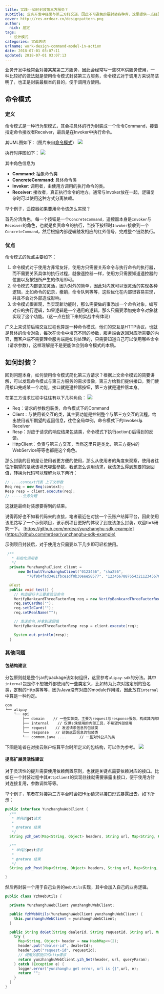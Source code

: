 ```yaml
---
title: 实践--如何封装第三方服务？
subtitle: 业务开发中经常与第三方打交道，因此不可避免的要封装各种库，这里提供一点经验。
cover: http://res.mrdear.cn/designpattern.png
author: 
  nick: 屈定
tags:
  - 设计模式
categories: 实战总结
urlname: work-design-command-model-in-action
date: 2018-07-01 03:07:11
updated: 2018-07-01 03:07:13
---
```

业务开发中经常会对接某某第三方服务，因此会经常写一些SDK供服务使用，一种比较好的做法就是使用命令模式封装第三方服务，命令模式对于调用方来说简洁明了，也正是封装最根本的目的，便于调用方使用。

## 命令模式

### 定义
命令模式是一种行为型模式，其会把具体的行为封装成一个命令Command，接着指定命令接收者Receiver，最后是在Invoker中执行命令。

其UML图如下：（图片来自[命令模式](http://design-patterns.readthedocs.io/zh_CN/latest/behavioral_patterns/command.html)）
![](https://res.mrdear.cn/1530426470.png?imageMogr2/thumbnail/!100p)

执行时序图如下：
![](https://res.mrdear.cn/1530426529.png?imageMogr2/thumbnail/!100p)

其中角色信息为
- **Command**: 抽象命令类
- **ConcreteCommand**: 具体命令类
- **Invoker**: 调用者，由使用方调用的执行命令的类。
- **Receiver**: 接收者，真正执行命令的地方。通常与Invoker放在一起，逻辑复杂时可以使用这种方式分离依赖。

举个例子，遥控器如果要用命令该怎么实现？

首先分清角色，每一个按钮是一个`ConcreteCommand`，遥控器本身是`Invoker`与`Receiver`的角色，也就是负责命令的执行，当按下按钮时`Invoker`接收到一个`ConcreteCommand`，然后根据内部逻辑触发相应的红外信号，完成整个链路执行。


### 优点
命令模式的优点主要如下：

1. 命令模式对于使用方非常友好，使用方只需要关系命令与执行命令的执行器，而不需要关系具体的执行过程，就像遥控器一样，使用方只需要知道遥控器的位置以及按钮所产生的作用即可。
2. 命令模式内部更加灵活，因为对外的简单，因此对内就可以很灵活的实现各种逻辑，比如命令的记录，撤销，命令队列等等，这些优化在内部很容易实现，并且不会对外部造成影响。
3. 命令模式很直观，当实现新功能时，那么需要做的事添加一个命令对象，编写对应的执行逻辑，如果逻辑是一个通用的逻辑，那么只需要添加完命令对象就实现了这个功能。（这一点在接下来的实战中有体现）

广义上来说前后端交互过程也算是一种命令模式，他们的交互是HTTP协议，也就是具体的命令对象，每次在命令中填充不同的参数，服务端会返回对应所需要的内容，而客户端不需要理会服务端是如何处理的，只需要知道自己可以使用哪些命令（请求参数），这样理解是不是更能体会到命令模式的本质。

## 如何封装？
回到问题本身，如何使用命令模式简化第三方请求？根据上文命令模式的简要讲解，可以发现命令模式与第三方服务的需求很像，第三方给我们提供接口，我们使用接口完成某一个功能，接口就是遥控器按钮，第三方就是遥控器本身。

在第三方请求过程中往往有以下几种角色：
![](http://res.mrdear.cn/1530007398.png?imageMogr2/thumbnail/!100p)

- Req：请求的参数包装类，命令模式下的Command
- Client：与使用者交互的类，其主要功能是控制整个与第三方交互的流程，给出使用者所期望的返回信息，往往全局单例。命令模式下的Invoker与Receiver
- Resp：对应于请求的响应结果包装类，命令模式下执行action()后得到的反馈。
- HttpClient：负责与第三方交互，当然这里只是类比，第三方提供的WebService等等也都是这个角色。

那么封装的目的是让使用者更方便的使用，那么从使用者的角度来观察，使用者往往所期望的是我该填充哪些参数，我该怎么调用请求，我该怎么得到想要的返回值，转换为代码可以理解为以下两行：
```java
// ....context代表 上下文参数
Req req = new Req(context);
Resp resp = client.execute(req);
// .....业务处理
```
这就是最终封装想要得到的结果。

说得再好也不如看代码来的直接，笔者最近在对接一个云账户结算平台，因此使用该思路写了一个示例项目，该示例项目更好的体现了到底该怎么封装，欢迎fork研究一下。
[https://github.com/mrdear/yunzhanghu-sdk-example](https://github.com/mrdear/yunzhanghu-sdk-example)

示例项目封装后，对于使用方只需要以下几步即可轻松使用。
```java
 /**
   * 初始化调用者
   */
  private YunzhanghuClient client =
      new DefaultYunzhanghuClient("0123456", "sha256",
          "78f9b4fad3481fbce1df0b30eee58577", "123456788765432112345678", new WebUtils());

  @Test
  public void test() {
    // 构造银行卡三要素验证命令
    VerifyBankcardThreeFactorReq req = new VerifyBankcardThreeFactorReq();
    req.setCardNo("");
    req.setIdCard("");
    req.setRealName("");

    // 发送命令,并拿到返回值
    VerifyBankcardThreeFactorResp resp = client.execute(req);

    System.out.println(resp);
  }
```

### 其他问题

#### 包结构建议
分包原则就是整个jar的package该如何组织，这里参考`alipay-sdk`的分法。其中`internal`包是你不想被外部使用的一些类定义，比如转为此次对接定制的签名类，定制的Http类等等，因为Java没有对应的module作用域，因此放在`internal`中算是一种约定。
```txt
com
└── alipay
    └── api
        ├── domain    // 一些实体类，主要为request与response服务，构成其内部的属性
        ├── internal    // 仅供sdk使用的内部工具，不希望外部使用
        ├── request    // 发送请求信息的包装类
        └── response   // 封装返回信息的包装类
        └── commom.java ....      // 一些对外公共的类
```
下图是笔者在对接云账户结算平台时所定义的包结构，可以作为参考。
![](http://res.mrdear.cn/1530420796.png?imageMogr2/thumbnail/!100p)

#### 提高扩展灵活性建议
对于灵活性的提升需要使用依赖倒置原则，也就是关键点需要依赖对应的接口。比如在一个封装过程中其`HttpClient`的实现往往就需要暴露出接口，便于使用方针对连接复用，参数调优等等。

举个例子，笔者在对接第三方平台时会把Http请求以接口形式暴露出去，如下所示：
```java
public interface YunzhanghuWebClient {
  /**
   * 单纯的get请求
   *
   * @return 结果
   */
  String yzh_Get(Map<String, Object> headers, String url, Map<String, Object> queryParam) throws Exception;

  /**
   * 单纯的post请求
   *
   * @return 结果
   */
  String yzh_Post(Map<String, Object> headers, String url, Map<String, Object> formParam) throws Exception;

}
```
然后再封装一个用于自己业务的`WebUtils`实现，其中会加入自己的业务逻辑。
```java
public class YzhWebUtils {

  private YunzhanghuWebClient yunzhanghuWebClient;

  public YzhWebUtils(YunzhanghuWebClient yunzhanghuWebClient) {
    this.yunzhanghuWebClient = yunzhanghuWebClient;
  }

  public String doGet(String dealerId, String requestId, String url, Map<String, Object> queryParam) {
    try {
      Map<String, Object> header = new HashMap<>(2);
      header.put("dealer-id", dealerId);
      header.put("request-id", requestId);
      // 调用外部提供的http请求
      return yunzhanghuWebClient.yzh_Get(header, url, queryParam);
    } catch (Exception e) {
      logger.error("yunzhanghu get error, url is {}",url, e);
      return "";
    }
  }
}
```

